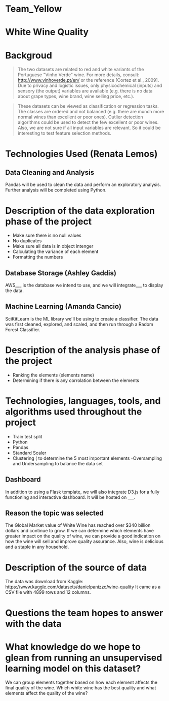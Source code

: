 # Team_Yellow

# White Wine Quality

# Backgroud
>The two datasets are related to red and white variants of the Portuguese "Vinho Verde" wine.
>For more details, consult: http://www.vinhoverde.pt/en/ or the reference [Cortez et al., 2009].
>Due to privacy and logistic issues, only physicochemical (inputs) and sensory (the output) variables
>are available (e.g. there is no data about grape types, wine brand, wine selling price, etc.).

>These datasets can be viewed as classification or regression tasks.
>The classes are ordered and not balanced (e.g. there are munch more normal wines than
>excellent or poor ones). Outlier detection algorithms could be used to detect the few excellent
>or poor wines. Also, we are not sure if all input variables are relevant. So
>it could be interesting to test feature selection methods.

# Technologies Used (Renata Lemos)
## Data Cleaning and Analysis
Pandas will be used to clean the data and perform an exploratory analysis. Further analysis will be completed using Python.
# Description of the data exploration phase of the project
- Make sure there is no null values
- No duplicates
- Make sure all data is in object intenger
- Calculating the variance of each element
- Formatting the numbers

## Database Storage (Ashley Gaddis)
AWS___ is the database we intend to use, and we will integrate___ to display the data.

## Machine Learning (Amanda Cancio)
SciKitLearn is the ML library we'll be using to create a classifier.  The data was first cleaned, explored, and scaled, and then run through a Radom Forest Classifier.

# Description of the analysis phase of the project
- Ranking the elements (elements name)
- Determining if there is any corrolation between the elements
# Technologies, languages, tools, and algorithms used throughout the project
- Train test split
- Python
- Pandas
- Standard Scaler 
- Clustering ( to determine the 5 most important elements 
-Oversampling and Undersampling to balance the data set

## Dashboard
In addition to using a Flask template, we will also integrate D3.js for a fully functioning and interactive dashboard. It will be hosted on ___.

## Reason the topic was selected
The Global Market value of White Wine has reached over $340 billion dollars and continue to grow. If we can determine which elements have greater impact on the quality of wine, we can provide a good indication on how the wine will sell and improve quality assurance. Also, wine is delicious and a staple in any household.
# Description of the source of data
The data was download from Kaggle: https://www.kaggle.com/datasets/danielpanizzo/wine-quality
It came as a CSV file with 4899 rows and 12 columns.

# Questions the team hopes to answer with the data
# What knowledge do we hope to glean from running an unsupervised learning model on this dataset?
We can group elements together based on how each element affects the final quality of the wine.
Which white wine has the best quality and what elements affect the quality of the wine?
